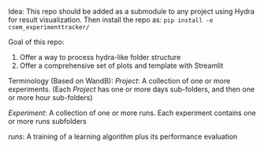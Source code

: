 Idea:
This repo should be added as a submodule to any project using Hydra for result visualization.
Then install the repo as:
`pip install -e csem_experimenttracker/`

Goal of this repo: 
1) Offer a way to process hydra-like folder structure 
2) Offer a comprehensive set of plots and template with Streamlit

Terminology (Based on WandB):
_Project_: A collection of one or more experiments. (Each _Project_ has one or more days sub-folders, and then one or more hour sub-folders)

_Experiment_: A collection of one or more runs. Each experiment contains one or more runs subfolders

_runs_: A training of a learning algorithm plus its performance evaluation

